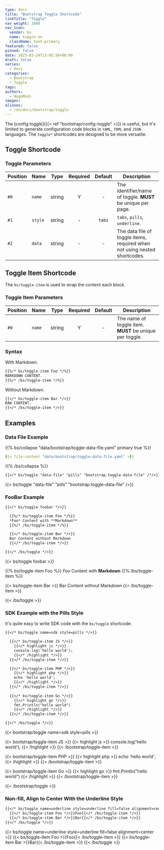 ```yaml
---
type: docs
title: "Bootstrap Toggle Shortcode"
linkTitle: "Toggle"
nav_weight: 1000
nav_icon:
  vendor: bs
  name: toggle-on
  className: text-primary
featured: false
pinned: false
date: 2023-03-24T13:05:58+08:00
draft: false
series:
  - Docs
categories:
  - Bootstrap
  - Toggle
tags:
authors:
  - HugoMods
images:
aliases:
  - /en/docs/bootstrap/toggle
---
```


The [config toggle]({{< ref "bootstrap/config-toggle" >}}) is useful, but it's limited to generate configuration code blocks in `YAML`, `TOML` and `JSON` languages. The `toggle*` shortcodes are designed to be more versatile.

<!--more-->

## Toggle Shortcode

### Toggle Parameters

| Position | Name | Type | Required | Default | Description |
| -------- | ---- | ---- | :------: | :-----: | ----------- |
| `#0` | `name` | string | Y | - | The identifier/name of toggle. **MUST** be unique per page. |
| `#1` | `style` | string | - | `tabs` | `tabs`, `pills`, `underline`. |
| `#2` | `data` | string | - | - | The data file of toggle items, required when not using nested shortcodes.

## Toggle Item Shortcode

The `bs/toggle-item` is used to wrap the content each block.

### Toggle Item Parameters

| Position | Name | Type | Required | Default | Description |
| -------- | ---- | ---- | :------: | :-----: | ----------- |
| `#0` | `name` | string | Y | - | The name of toggle item. **MUST** be unique per toggle. |

### Syntax

With Markdown.

```markdown
{{%/* bs/toggle-item Foo */%}}
MARKDOWN CONTENT.
{{%/* /bs/toggle-item */%}}
```

Without Markdown.

```markdown
{{</* bs/toggle-item Bar */>}}
RAW CONTENT.
{{</* /bs/toggle-item */>}}
```

## Examples

### Data File Example

{{% bs/collapse "data/bootstrap/toggle-data-file.yaml" primary true %}}
```yaml
{{< file-content "data/bootstrap/toggle-data-file.yaml" >}}
```
{{% /bs/collapse %}}

```markdown
{{</* bs/toggle "data-file" "pills" "bootstrap.toggle-data-file" /*/>}}
```

{{< bs/toggle "data-file" "pills" "bootstrap.toggle-data-file" />}}

### FooBar Example

```markdown
{{</* bs/toggle foobar */>}}

  {{%/* bs/toggle-item Foo */%}}
  *Foo* Content with **Markdown**
  {{%/* /bs/toggle-item */%}}

  {{</* bs/toggle-item Bar */>}}
  Bar Content without Markdown
  {{</* /bs/toggle-item */>}}

{{</* /bs/toggle */>}}
```

{{< bs/toggle foobar >}}

  {{% bs/toggle-item Foo %}}
  *Foo* Content with **Markdown**
  {{% /bs/toggle-item %}}

  {{< bs/toggle-item Bar >}}
  Bar Content without Markdown
  {{< /bs/toggle-item >}}

{{< /bs/toggle >}}

### SDK Example with the Pills Style

It's quite easy to write SDK code with the `bs/toggle` shortcode.

```markdown
{{</* bs/toggle name=sdk style=pills */>}}

  {{</* bs/toggle-item JS */>}}
    {{</* highlight js */>}}
    console.log('hello world');
    {{</* /highlight */>}}
  {{</* /bs/toggle-item */>}}

  {{</* bs/toggle-item PHP */>}}
    {{</* highlight php */>}}
    echo 'hello world';
    {{</* /highlight */>}}
  {{</* /bs/toggle-item */>}}
  
  {{</* bs/toggle-item Go */>}}
    {{</* highlight go */>}}
    fmt.Println("hello world")
    {{</* /highlight */>}}
  {{</* /bs/toggle-item */>}}

{{</* /bs/toggle */>}}
```

{{< bootstrap/toggle name=sdk style=pills >}}

  {{< bootstrap/toggle-item JS >}}
    {{< highlight js >}}
    console.log('hello world');
    {{< /highlight >}}
  {{< /bootstrap/toggle-item >}}

  {{< bootstrap/toggle-item PHP >}}
    {{< highlight php >}}
    echo 'hello world';
    {{< /highlight >}}
  {{< /bootstrap/toggle-item >}}
  
  {{< bootstrap/toggle-item Go >}}
    {{< highlight go >}}
    fmt.Println("hello world")
    {{< /highlight >}}
  {{< /bootstrap/toggle-item >}}

{{< /bootstrap/toggle >}}

### Non-fill, Align to Center With the Underline Style

```markdown
{{</* bs/toggle name=underline style=underline fill=false alignment=center */>}}
  {{</* bs/toggle-item Foo */>}}Foo{{</* /bs/toggle-item */>}}
  {{</* bs/toggle-item Bar */>}}Bar{{</* /bs/toggle-item */>}}
{{</* /bs/toggle */>}}
```

{{< bs/toggle name=underline style=underline fill=false alignment=center >}}
  {{< bs/toggle-item Foo >}}Foo{{< /bs/toggle-item >}}
  {{< bs/toggle-item Bar >}}Bar{{< /bs/toggle-item >}}
{{< /bs/toggle >}}
